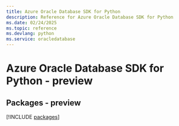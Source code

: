 ```yaml
---
title: Azure Oracle Database SDK for Python
description: Reference for Azure Oracle Database SDK for Python
ms.date: 02/24/2025
ms.topic: reference
ms.devlang: python
ms.service: oracledatabase
---
```

# Azure Oracle Database SDK for Python - preview
## Packages - preview
[!INCLUDE [packages](oracle-database-index.md)]